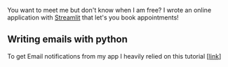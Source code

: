 You want to meet me but don't know when I am free? I wrote an online application with [Streamlit](https://streamlit.io/) that let's you book appointments!

## Writing emails with python
To get Email notifications from my app I heavily relied on this tutorial [[link](https://stackoverflow.com/questions/37201250/sending-email-via-gmail-python)]
